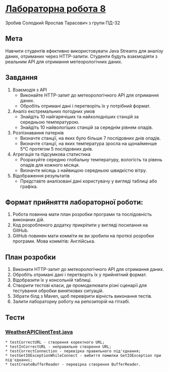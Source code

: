 ﻿# [Лабораторна робота 8](https://github.com/Goodwin251/solodkyi_java_labs/blob/main/README.md)

Зробив Солодкий Ярослав Тарасович з групи ПД-32

## Мета

Навчити студентів ефективно використовувати Java Streams для аналізу даних, отриманих через HTTP-запити. Студенти будуть взаємодіяти з реальним API для отримання метеорологічних даних.

## Завдання

1. Взаємодія з API
	* Виконайте HTTP-запит до метеорологічного API для отримання даних.
	* Обробіть отримані дані і перетворіть їх у потрібний формат.
1. Аналіз екстремальних погодних умов
	* Знайдіть 10 найгарячіших та найхолодніших станцій за середньою температурою.
	* Знайдіть 10 найвологіших станцій за середнім рівнем опадів.
1. Розпізнавання патернів
	* Визначте станції, на яких було більше 7 послідовних днів опадів.
	* Визначте станції, на яких температура зросла на щонайменше 5°C протягом 5 послідовних днів.
1. Агрегація та підсумкова статистика
	* Розрахуйте середню глобальну температуру, вологість та рівень опадів для кожного місяця.
	* Визначте місяць з найвищою середньою швидкістю вітру.
1. Відображення результатів
	* Представте аналізовані дані користувачу у вигляді таблиці або графіка.

## Формат прийняття лабораторної роботи: 

1. Робота повинна мати план розробки програми та послідовність виконаних дій.
1. Код розробленого додатку прикріпити у вигляді посилання на GitHub.
1. GitHub повинен мати комміти як ви зробили на протязі розробки програми. Мова коммітів: Англійська.

## План розробки

1. Виконати HTTP-запит до метеорологічного API для отримання даних.
1. Обробіть отримані дані і перетворіть їх у прийнятний формат.
1. Відобразити їх у консольній таблиці.
1. Створити тестові класи, де промоделювати різні сценарії для тестування обробки виняткових ситуацій.
1. Зібрати білд з Maven, щоб перевірити вірність виконання тестів.
1. Залити лабораторну роботу на репозиторій на гітхабі.

## Тести

### [WeatherAPIClientTest.java](https://github.com/Goodwin251/solodkyi_java_labs/blob/main/src/test/java/com/solodkyi/java_labs/Lab8Test/WeatherAPIClientTest.java)
	* testCorrectURL - створення коректного URL;
	* testInCorrectURL - неправильне створення URL;
	* testCorrectConnection - перевірка правильного під'єднання;
	* testGetIOExceptionWhileConnect - вибиття помилки GetIOException при під'єднанні;
	* testCreateBufferReader - перевірка створення BufferReader.